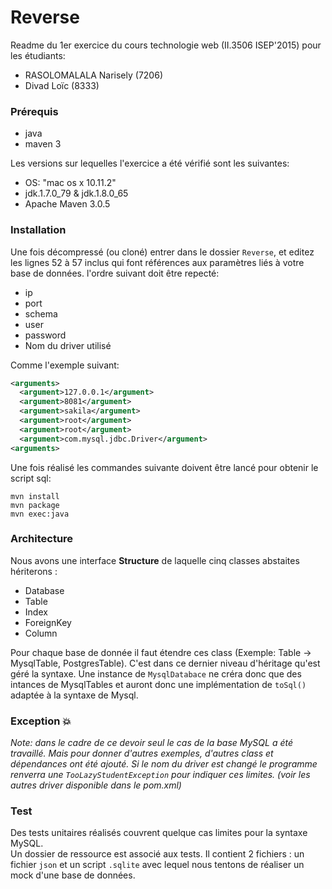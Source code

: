# Reverse

Readme du 1er exercice du cours technologie web (II.3506 ISEP'2015) pour les étudiants:   
- RASOLOMALALA Narisely (7206)    
- Divad Loïc (8333)   

### Prérequis   

- java
- maven 3   
    
Les versions sur lequelles l'exercice a été vérifié sont les suivantes:
- OS: "mac os x 10.11.2"    
- jdk.1.7.0_79 & jdk.1.8.0_65   
- Apache Maven 3.0.5    
  
### Installation

Une fois décompressé (ou cloné) entrer dans le dossier `Reverse`, et editez les lignes 52 à 57 inclus qui font références aux paramètres liés à votre base de données. l'ordre suivant doit être repecté:    
- ip    
- port    
- schema    
- user    
- password    
- Nom du driver utilisé   

Comme l'exemple suivant:    

```xml
<arguments>
  <argument>127.0.0.1</argument>
  <argument>8081</argument>
  <argument>sakila</argument>
  <argument>root</argument>
  <argument>root</argument>
  <argument>com.mysql.jdbc.Driver</argument>
<arguments>
```

Une fois réalisé les commandes suivante doivent être lancé pour obtenir le script sql:
```shell
mvn install
mvn package
mvn exec:java
```

### Architecture
Nous avons une interface **Structure** de laquelle cinq classes abstaites hériterons :
- Database  
- Table 
- Index 
- ForeignKey  
- Column  

Pour chaque base de donnée il faut étendre ces class (Exemple: Table -> MysqlTable, PostgresTable). C'est dans ce dernier niveau d'héritage qu'est géré la syntaxe. Une instance de `MysqlDatabace` ne créra donc que des intances de MysqlTables et auront donc une implémentation de `toSql()` adaptée à la syntaxe de Mysql.

### Exception :collision:
*Note: dans le cadre de ce devoir seul le cas de la base MySQL a été travaillé. Mais pour donner d'autres exemples, d'autres class et dépendances ont été ajouté. Si le nom du driver est changé le programme renverra une `TooLazyStudentException` pour indiquer ces limites. (voir les autres driver disponible dans le pom.xml)*

### Test
Des tests unitaires réalisés couvrent quelque cas limites pour la syntaxe MySQL.    
Un dossier de ressource est associé aux tests. Il contient 2 fichiers : un fichier `json` et un script `.sqlite` avec lequel nous tentons de réaliser un mock d'une base de données.
